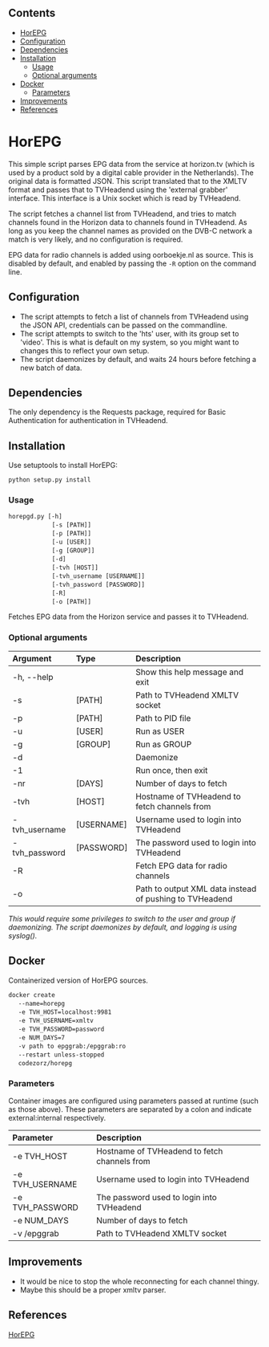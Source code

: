 ## Contents
-  [HorEPG](#HorEPG)
-  [Configuration](#Configuration)
-  [Dependencies](#Dependencies)
-  [Installation](#Installation)
	-  [Usage](#Usage)
	-  [Optional arguments](#Optional-arguments)
-  [Docker](#Docker)
	-  [Parameters](#Parameters)
-  [Improvements](#Improvements)
-  [References](#References)

# HorEPG
This simple script parses EPG data from the service at horizon.tv (which is used by a product sold by a digital cable provider in the Netherlands). The original data is formatted JSON. This script translated that to the XMLTV format and passes that to TVHeadend using the 'external grabber' interface. This interface is a Unix socket which is read by TVHeadend.

The script fetches a channel list from TVHeadend, and tries to match channels found in the Horizon data to channels found in TVHeadend. As long as you keep the channel names as provided on the DVB-C network a match is very likely, and no configuration is required.

EPG data for radio channels is added using oorboekje.nl as source. This is disabled by default, and enabled by passing the `-R` option on the command line.

## Configuration
* The script attempts to fetch a list of channels from TVHeadend using the JSON API, credentials can be passed on the commandline.
* The script attempts to switch to the 'hts' user, with its group set to 'video'. This is what is default on my system, so you might want to changes this to reflect your own setup.
* The script daemonizes by default, and waits 24 hours before fetching a new batch of data.

## Dependencies
The only dependency is the Requests package, required for Basic Authentication for authentication in TVHeadend.

## Installation
Use setuptools to install HorEPG:

`python setup.py install`

### Usage
`horepgd.py [-h]` \
                      `[-s [PATH]]` \
                      `[-p [PATH]]` \
                      `[-u [USER]]` \
                      `[-g [GROUP]]` \
                      `[-d]` \
                      `[-tvh [HOST]]` \
                      `[-tvh_username [USERNAME]]` \
                      `[-tvh_password [PASSWORD]]` \
                      `[-R]` \
                      `[-o [PATH]]`

Fetches EPG data from the Horizon service and passes it to TVHeadend.

### Optional arguments
| Argument       | Type       | Description                                             |
| :------------- | :--------- | :------------------------------------------------------ |
|  -h, --help    |            | Show this help message and exit                         |
|  -s            | [PATH]     | Path to TVHeadend XMLTV socket                          |
|  -p            | [PATH]     | Path to PID file                                        |
|  -u            | [USER]     | Run as USER                                             |
|  -g            | [GROUP]    | Run as GROUP                                            |
|  -d            |            | Daemonize                                               |
|  -1            |            | Run once, then exit                                     |
|  -nr           | [DAYS]     | Number of days to fetch                                 |
|  -tvh          | [HOST]     | Hostname of TVHeadend to fetch channels from            |
|  -tvh_username | [USERNAME] | Username used to login into TVHeadend                   |
|  -tvh_password | [PASSWORD] | The password used to login into TVHeadend               |
|  -R            |            | Fetch EPG data for radio channels                       |
|  -o            |            | Path to output XML data instead of pushing to TVHeadend |

_This would require some privileges to switch to the user and group if daemonizing. The script daemonizes by default, and logging is using syslog()._

## Docker
Containerized version of HorEPG sources.

`docker create` \
     `--name=horepg` \
     `-e TVH_HOST=localhost:9981` \
     `-e TVH_USERNAME=xmltv` \
     `-e TVH_PASSWORD=password` \
     `-e NUM_DAYS=7` \
     `-v path to epggrab:/epggrab:ro` \
     `--restart unless-stopped` \
     `codezorz/horepg`

### Parameters
Container images are configured using parameters passed at runtime (such as those above). These parameters are separated by a colon and indicate external:internal respectively.

| Parameter       | Description                                  |
| :---------------| :------------------------------------------- |
| -e TVH_HOST     | Hostname of TVHeadend to fetch channels from |
| -e TVH_USERNAME | Username used to login into TVHeadend        |
| -e TVH_PASSWORD | The password used to login into TVHeadend    |
| -e NUM_DAYS     | Number of days to fetch                      |
| -v /epggrab     | Path to TVHeadend XMLTV socket               |

## Improvements
- It would be nice to stop the whole reconnecting for each channel thingy.
- Maybe this should be a proper xmltv parser.

## References
[HorEPG](https://github.com/beralt/horepg)
